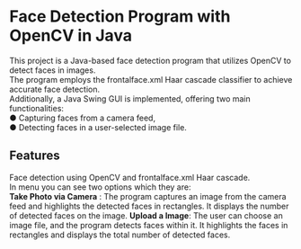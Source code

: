 # Face Detection Program with OpenCV in Java
This project is a Java-based face detection program that utilizes OpenCV to detect faces in images. <br> 
The program employs the frontalface.xml Haar cascade classifier to achieve accurate face detection. <br>
Additionally, a Java Swing GUI is implemented, offering two main functionalities: <br>
● Capturing faces from a camera feed, <br>
● Detecting faces in a user-selected image file. <br>

## Features
Face detection using OpenCV and frontalface.xml Haar cascade. <br>
In menu you can see two options which they are: <br>
**Take Photo via Camera** : The program captures an image from the camera feed and highlights the detected faces in rectangles. It displays the number of detected faces on the image.
**Upload a Image**: The user can choose an image file, and the program detects faces within it. It highlights the faces in rectangles and displays the total number of detected faces.

